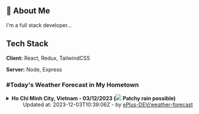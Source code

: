 ## 🚀 About Me
I'm a full stack developer...


## Tech Stack

**Client:** React, Redux, TailwindCSS

**Server:** Node, Express

### #Today's Weather Forecast in My Hometown



<details>
    <summary><b>Ho Chi Minh City, Vietnam - 03/12/2023 (<img src="https://cdn.weatherapi.com/weather/64x64/day/176.png" /> Patchy rain possible)</b>
    </summary>

    
<table>
    <tr>
        <th>Hour</th>
        <td>00:00</td><td>01:00</td><td>02:00</td><td>03:00</td><td>04:00</td><td>05:00</td><td>06:00</td><td>07:00</td><td>08:00</td><td>09:00</td><td>10:00</td><td>11:00</td><td>12:00</td><td>13:00</td><td>14:00</td><td>15:00</td><td>16:00</td><td>17:00</td><td>18:00</td><td>19:00</td><td>20:00</td><td>21:00</td><td>22:00</td><td>23:00</td>
    </tr>
    <tr>
        <th>Weather</th>
        <td><img src="https://cdn.weatherapi.com/weather/64x64/night/176.png"></img></td><td><img src="https://cdn.weatherapi.com/weather/64x64/night/176.png"></img></td><td><img src="https://cdn.weatherapi.com/weather/64x64/night/176.png"></img></td><td><img src="https://cdn.weatherapi.com/weather/64x64/night/353.png"></img></td><td><img src="https://cdn.weatherapi.com/weather/64x64/night/116.png"></img></td><td><img src="https://cdn.weatherapi.com/weather/64x64/night/119.png"></img></td><td><img src="https://cdn.weatherapi.com/weather/64x64/day/119.png"></img></td><td><img src="https://cdn.weatherapi.com/weather/64x64/day/119.png"></img></td><td><img src="https://cdn.weatherapi.com/weather/64x64/day/119.png"></img></td><td><img src="https://cdn.weatherapi.com/weather/64x64/day/116.png"></img></td><td><img src="https://cdn.weatherapi.com/weather/64x64/day/116.png"></img></td><td><img src="https://cdn.weatherapi.com/weather/64x64/day/116.png"></img></td><td><img src="https://cdn.weatherapi.com/weather/64x64/day/116.png"></img></td><td><img src="https://cdn.weatherapi.com/weather/64x64/day/116.png"></img></td><td><img src="https://cdn.weatherapi.com/weather/64x64/day/116.png"></img></td><td><img src="https://cdn.weatherapi.com/weather/64x64/day/116.png"></img></td><td><img src="https://cdn.weatherapi.com/weather/64x64/day/116.png"></img></td><td><img src="https://cdn.weatherapi.com/weather/64x64/night/116.png"></img></td><td><img src="https://cdn.weatherapi.com/weather/64x64/night/116.png"></img></td><td><img src="https://cdn.weatherapi.com/weather/64x64/night/113.png"></img></td><td><img src="https://cdn.weatherapi.com/weather/64x64/night/116.png"></img></td><td><img src="https://cdn.weatherapi.com/weather/64x64/night/116.png"></img></td><td><img src="https://cdn.weatherapi.com/weather/64x64/night/116.png"></img></td><td><img src="https://cdn.weatherapi.com/weather/64x64/night/116.png"></img></td>
    </tr>
    <tr>
        <th>Condition</th>
        <td width="200px">Patchy rain possible</td><td width="200px">Patchy rain possible</td><td width="200px">Patchy rain possible</td><td width="200px">Light rain shower</td><td width="200px">Partly cloudy</td><td width="200px">Cloudy</td><td width="200px">Cloudy</td><td width="200px">Cloudy</td><td width="200px">Cloudy</td><td width="200px">Partly cloudy</td><td width="200px">Partly cloudy</td><td width="200px">Partly cloudy</td><td width="200px">Partly cloudy</td><td width="200px">Partly cloudy</td><td width="200px">Partly cloudy</td><td width="200px">Partly cloudy</td><td width="200px">Partly cloudy</td><td width="200px">Partly cloudy</td><td width="200px">Partly cloudy</td><td width="200px">Clear</td><td width="200px">Partly cloudy</td><td width="200px">Partly cloudy</td><td width="200px">Partly cloudy</td><td width="200px">Partly cloudy</td>
    </tr>
    <tr>
        <th>Temperature</th>
        <td>24.7 °C</td><td>24.7 °C</td><td>24.5 °C</td><td>24.2 °C</td><td>23.7 °C</td><td>23.9 °C</td><td>23.7 °C</td><td>24 °C</td><td>24.8 °C</td><td>26.6 °C</td><td>28.3 °C</td><td>29.7 °C</td><td>30.5 °C</td><td>30.5 °C</td><td>29.9 °C</td><td>29 °C</td><td>28.5 °C</td><td>29 °C</td><td>26.6 °C</td><td>26 °C</td><td>25.7 °C</td><td>25.4 °C</td><td>25.2 °C</td><td>25.1 °C</td>
    </tr>
    <tr>
        <th>Wind</th>
        <td>5.4 kph</td><td>4.3 kph</td><td>3.6 kph</td><td>5 kph</td><td>16.2 kph</td><td>17.6 kph</td><td>11.2 kph</td><td>2.9 kph</td><td>0.7 kph</td><td>3.2 kph</td><td>6.5 kph</td><td>8.3 kph</td><td>9 kph</td><td>9 kph</td><td>9 kph</td><td>7.6 kph</td><td>7.2 kph</td><td>3.6 kph</td><td>8.6 kph</td><td>9 kph</td><td>7.6 kph</td><td>4.3 kph</td><td>2.9 kph</td><td>3.6 kph</td>
    </tr>
</table>

</details>

<div align="right">
    Updated at: 2023-12-03T10:39:06Z - by <a target="_blank"
        href="https://github.com/ePlus-DEV/weather-forecast">ePlus-DEV/weather-forecast</a>
</div>